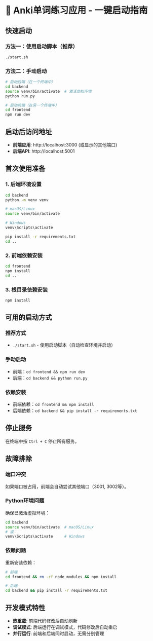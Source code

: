 # 🚀 Anki单词练习应用 - 一键启动指南

## 快速启动

### 方法一：使用启动脚本（推荐）

```bash
./start.sh
```

### 方法二：手动启动

```bash
# 启动后端（在一个终端中）
cd backend
source venv/bin/activate  # 激活虚拟环境
python run.py

# 启动前端（在另一个终端中）
cd frontend
npm run dev
```

## 启动后访问地址

- **前端应用**: http://localhost:3000 (或显示的其他端口)
- **后端API**: http://localhost:5001

## 首次使用准备

### 1. 后端环境设置

```bash
cd backend
python -m venv venv

# macOS/Linux
source venv/bin/activate

# Windows
venv\Scripts\activate

pip install -r requirements.txt
cd ..
```

### 2. 前端依赖安装

```bash
cd frontend
npm install
cd ..
```

### 3. 根目录依赖安装

```bash
npm install
```

## 可用的启动方式

### 推荐方式

- `./start.sh` - 使用启动脚本（自动检查环境并启动）

### 手动启动

- 前端：`cd frontend && npm run dev`
- 后端：`cd backend && python run.py`

### 依赖安装

- 前端依赖：`cd frontend && npm install`
- 后端依赖：`cd backend && pip install -r requirements.txt`

## 停止服务

在终端中按 `Ctrl + C` 停止所有服务。

## 故障排除

### 端口冲突

如果端口被占用，前端会自动尝试其他端口（3001, 3002等）。

### Python环境问题

确保已激活虚拟环境：

```bash
cd backend
source venv/bin/activate  # macOS/Linux
# 或
venv\Scripts\activate     # Windows
```

### 依赖问题

重新安装依赖：

```bash
# 前端
cd frontend && rm -rf node_modules && npm install

# 后端
cd backend && pip install -r requirements.txt
```

## 开发模式特性

- **热重载**: 前端代码修改后自动刷新
- **调试模式**: 后端运行在调试模式，代码修改后自动重启
- **并行运行**: 前端和后端同时启动，无需分别管理
